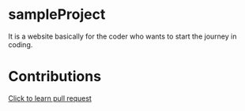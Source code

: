 # sampleProject
It is a website basically for the coder who wants to start the journey in coding.


# Contributions
<a href="https://www.digitalocean.com/community/tutorials/how-to-create-a-pull-request-on-github">Click to learn pull request</a>
